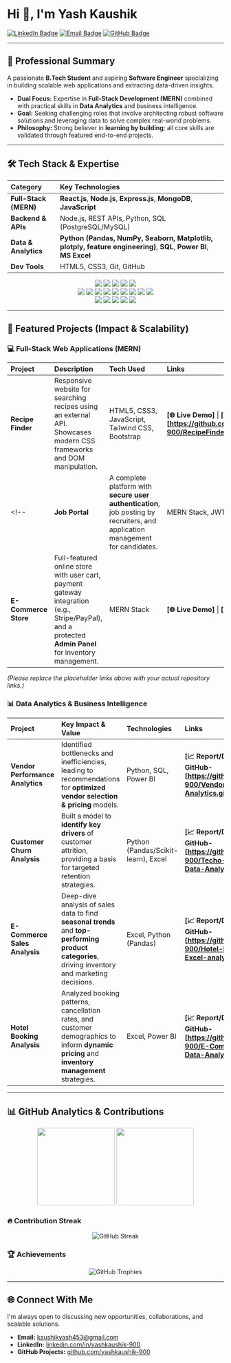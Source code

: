 # Hi 👋, I'm Yash Kaushik

<a href="[https://www.linkedin.com/in/yashkaushik-900](https://www.linkedin.com/in/yashkaushik-900](https://www.linkedin.com/in/yash-kaushik-3393b1243?utm_source=share&utm_campaign=share_via&utm_content=profile&utm_medium=android_app)"><img src="https://img.shields.io/badge/LinkedIn-0077B5?style=for-the-badge&logo=linkedin&logoColor=white" alt="LinkedIn Badge"/></a>
<a href="mailto:kaushikyash453@gmail.com"><img src="https://img.shields.io/badge/Email-D14836?style=for-the-badge&logo=gmail&logoColor=white" alt="Email Badge"/></a>
<a href="https://github.com/yashkaushik-900"><img src="https://img.shields.io/badge/GitHub-100000?style=for-the-badge&logo=github&logoColor=white" alt="GitHub Badge"/></a>

---

## 🚀 Professional Summary

A passionate **B.Tech Student** and aspiring **Software Engineer** specializing in building scalable web applications and extracting data-driven insights.

- **Dual Focus:** Expertise in **Full-Stack Development (MERN)** combined with practical skills in **Data Analytics** and business intelligence.
- **Goal:** Seeking challenging roles that involve architecting robust software solutions and leveraging data to solve complex real-world problems.
- **Philosophy:** Strong believer in **learning by building**; all core skills are validated through featured end-to-end projects.

---

## 🛠️ Tech Stack & Expertise

| Category | Key Technologies |
| :--- | :--- |
| **Full-Stack (MERN)** | **React.js**, **Node.js**, **Express.js**, **MongoDB**, **JavaScript** |
| **Backend & APIs** | Node.js, REST APIs, Python, SQL (PostgreSQL/MySQL) |
| **Data & Analytics** | **Python (Pandas, NumPy, Seaborn, Matplotlib, plotply, feature engineering)**, **SQL**, **Power BI**, **MS Excel** |
| **Dev Tools** | HTML5, CSS3, Git, GitHub |

<p align="center">
  <img src="https://img.shields.io/badge/MongoDB-47A248?style=for-the-badge&logo=mongodb&logoColor=white"/>
  <img src="https://img.shields.io/badge/Express.js-000000?style=for-the-badge&logo=express&logoColor=white"/>
  <img src="https://img.shields.io/badge/React-61DAFB?style=for-the-badge&logo=react&logoColor=black"/>
  <img src="https://img.shields.io/badge/Node.js-339933?style=for-the-badge&logo=nodedotjs&logoColor=white"/>
  <img src="https://img.shields.io/badge/JavaScript-F7DF1E?style=for-the-badge&logo=javascript&logoColor=black"/>
  
  <br>
  
  <img src="https://img.shields.io/badge/Python-3776AB?style=for-the-badge&logo=python&logoColor=white"/>
  <img src="https://img.shields.io/badge/Pandas-150458?style=for-the-badge&logo=pandas&logoColor=white"/>
  <img src="https://img.shields.io/badge/NumPy-013243?style=for-the-badge&logo=numpy&logoColor=white"/>
  <img src="https://img.shields.io/badge/Seaborn-3B98B8?style=for-the-badge&logo=seaborn&logoColor=white"/>
  <img src="https://img.shields.io/badge/Matplotlib-003366?style=for-the-badge&logo=matplotlib&logoColor=white"/>
  <img src="https://img.shields.io/badge/Plotly-27338A?style=for-the-badge&logo=plotly&logoColor=white"/>
  <img src="https://img.shields.io/badge/Feature%20Engineering-FF4500?style=for-the-badge&logo=databricks&logoColor=white"/>
  <img src="https://img.shields.io/badge/SQL-336791?style=for-the-badge&logo=postgresql&logoColor=white"/>
  <img src="https://img.shields.io/badge/Power%20BI-F2C811?style=for-the-badge&logo=powerbi&logoColor=black"/>

  <br>

  <img src="https://img.shields.io/badge/HTML5-E34F26?style=for-the-badge&logo=html5&logoColor=white"/>
  <img src="https://img.shields.io/badge/CSS3-1572B6?style=for-the-badge&logo=css3&logoColor=white"/>
  <img src="https://img.shields.io/badge/Bootstrap-7952B3?style=for-the-badge&logo=bootstrap&logoColor=white"/>
  <img src="https://img.shields.io/badge/Tailwind%20CSS-06B6D4?style=for-the-badge&logo=tailwindcss&logoColor=white"/>
  <img src="https://img.shields.io/badge/Scikit--learn-F7931E?style=for-the-badge&logo=scikit-learn&logoColor=white"/>
</p>

---

## 📂 Featured Projects (Impact & Scalability)

### 💻 Full-Stack Web Applications (MERN)

| Project | Description | Tech Used | Links |
| :--- | :--- | :--- | :--- |
| **Recipe Finder** | Responsive website for searching recipes using an external API. Showcases modern CSS frameworks and DOM manipulation. | HTML5, CSS3, JavaScript, Tailwind CSS, Bootstrap | **[🌐 Live Demo]** \| **[🧑‍💻 GitHub-[https://github.com/yashkaushik-900/RecipeFinder-website.git]]** |
<!--| **Job Portal** | A complete platform with **secure user authentication**, job posting by recruiters, and application management for candidates. | MERN Stack, JWT | **[🌐 Live Demo]** \| **[🧑‍💻 GitHub]** |
| **E-Commerce Store** | Full-featured online store with user cart, payment gateway integration (e.g., Stripe/PayPal), and a protected **Admin Panel** for inventory management. | MERN Stack | **[🌐 Live Demo]** \| **[🧑‍💻 GitHub]** | -->

*(Please replace the placeholder links above with your actual repository links.)*

### 📊 Data Analytics & Business Intelligence

| Project | Key Impact & Value | Technologies | Links |
| :--- | :--- | :--- | :--- |
| **Vendor Performance Analytics** | Identified bottlenecks and inefficiencies, leading to recommendations for **optimized vendor selection & pricing** models. | Python, SQL, Power BI | **[📈 Report/Dashboard]** \| **[🧑‍💻 GitHub-[https://github.com/yashkaushik-900/Vendor-Performance-Data-Analytics.git]]** |
| **Customer Churn Analysis** | Built a model to **identify key drivers** of customer attrition, providing a basis for targeted retention strategies. | Python (Pandas/Scikit-learn), Excel | **[📈 Report/Dashboard]** \| **[🧑‍💻 GitHub-[https://github.com/yashkaushik-900/Techo-Customer-Churn-Data-Analysis.git]]** |
| **E-Commerce Sales Analysis** | Deep-dive analysis of sales data to find **seasonal trends** and **top-performing product categories**, driving inventory and marketing decisions. | Excel, Python (Pandas) | **[📈 Report/Dashboard]** \| **[🧑‍💻 GitHub-[https://github.com/yashkaushik-900/Hotel-Booking-using-Excel-analysis.git]]** |
| **Hotel Booking Analysis** | Analyzed booking patterns, cancellation rates, and customer demographics to inform **dynamic pricing** and **inventory management** strategies. | Excel, Power BI | **[📈 Report/Dashboard]** \| **[🧑‍💻 GitHub-[https://github.com/yashkaushik-900/E-Commerce-Sales-by-Data-Analysis.git]]** |

---

## 📊 GitHub Analytics & Contributions

<p align="center">
<img src="https://github-readme-stats.vercel.app/api?username=yashkaushik-900&show_icons=true&theme=tokyonight&hide_border=true&count_private=true" height="180"/>
<img src="https://github-readme-stats.vercel.app/api/top-langs/?username=yashkaushik-900&layout=compact&theme=tokyonight&hide_border=true" height="180"/>
</p>

### 🔥 Contribution Streak

<p align="center">
<img src="https://github-readme-streak-stats.herokuapp.com/?user=yashkaushik-900&theme=tokyonight&hide_border=true" alt="GitHub Streak"/>
</p>

### 🏆 Achievements

<p align="center">
<img src="https://github-profile-trophy.vercel.app/?username=yashkaushik-900&theme=onedark&row=1&column=6" alt="GitHub Trophies"/>
</p>

---

## 🌐 Connect With Me

I'm always open to discussing new opportunities, collaborations, and scalable solutions.

- **Email:** [kaushikyash453@gmail.com](mailto:kaushikyash453@gmail.com)  
- **LinkedIn:** [linkedin.com/in/yashkaushik-900](https://www.linkedin.com/in/yash-kaushik-3393b1243)  
- **GitHub Projects:** [github.com/yashkaushik-900](https://github.com/yashkaushik-900)
